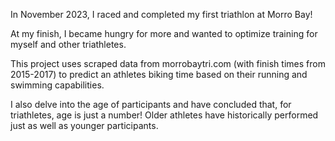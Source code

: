 In November 2023, I raced and completed my first triathlon at Morro Bay!

At my finish, I became hungry for more and wanted to optimize training for myself and other triathletes.

This project uses scraped data from morrobaytri.com (with finish times from 2015-2017) to predict an athletes biking time based on their running and swimming capabilities.

I also delve into the age of participants and have concluded that, for triathletes, age is just a number! 
Older athletes have historically performed just as well as younger participants.
